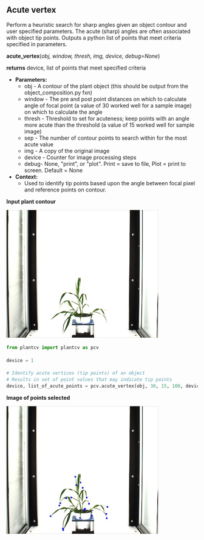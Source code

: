 ## Acute vertex

Perform a heuristic search for sharp angles given an object contour and user specified parameters. The acute (sharp)
angles are often associated with object tip points. Outputs a python list of points that meet criteria specified in parameters.

**acute_vertex**(*obj, window, thresh, img, device, debug=None*)

**returns** device, list of points that meet specified criteria 

- **Parameters:**
    - obj - A contour of the plant object (this should be output from the object_composition.py fxn)
    - window - The pre and post point distances on which to calculate angle of focal point (a value of 30 worked well for a sample image) on which to calculate the angle
    - thresh - Threshold to set for acuteness; keep points with an angle more acute than the threshold (a value of 15 worked well for sample image)
    - sep - The number of contour points to search within for the most acute value
    - img - A copy of the original image
    - device - Counter for image processing steps
    - debug- None, "print", or "plot". Print = save to file, Plot = print to screen. Default = None
- **Context:**
    - Used to identify tip points based upon the angle between focal pixel and reference points on contour. 
    
**Input plant contour**

![Screenshot](img/documentation_images/acute_vertex/av_example_image.jpg)

```python
from plantcv import plantcv as pcv

device = 1

# Identify acute vertices (tip points) of an object
# Results in set of point values that may indicate tip points
device, list_of_acute_points = pcv.acute_vertex(obj, 30, 15, 100, device, debug='print')
```

**Image of points selected**

![Screenshot](img/documentation_images/acute_vertex/av_output.jpg)
